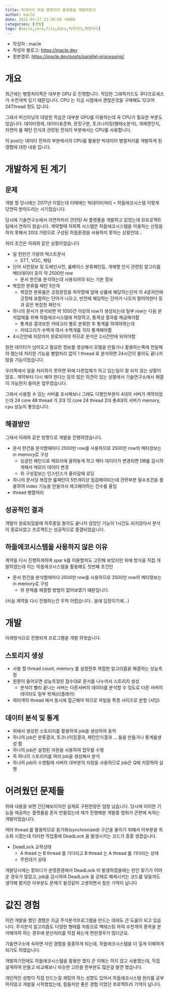 ```yaml
---
title: 빅데이터 파일 병렬처리 플랫폼을 개발하면서
author: macle
date: 2021-03-27 21:30:00 +0800
categories: [개발]
tags: [macle,java,file,data,빅데이터,병렬처리]
---
```

- 작성자 : macle
- 작성자 블로그: https://macle.dev
- 원본경로: https://macle.dev/posts/parallel-processing/

# 개요
최근에는 병렬처리쪽은 대부분 GPU 로 진행합니다. 적당한 그래픽카드도 쿠다프로세스가 수천개씩 있기 떄문입니다. CPU 는 지금 시점에서 괜찮은것을 구매해도 12코어 24Thread 정도 입니다.

그래서 머신러닝의 대양한 학습은 대부분 GPU를 이용하는데 꼭 CPU가 필요한 부분도 있습니다. 데이터정제, 데이터표준화, 문장구분, 토크나이징(형태소분석), 개체명인식, 자연어 룰 패턴 인식과 관련된 전처리 부분에서는 CPU를 사용합니다.

이 post는 데이터 전처리 부분에서의 CPU를 활용한 빅데이터 병렬처리를 개발하게 된 경험에 대한 내용 입니다.


# 개발하게 된 계기
## 문제
개발 할 당시에는 2017년 이었는데 이때에는 빅데이터처리 = 하둡애코시스템 이렇게 당연히 받아드리는 시기였습니다.

당시에 기술연구소에서 자연어처리 관련된 AI 플랫폼을 개발하고 있었는데 SI프로젝트 팀에서 연락이 왔습니다. 계약할때 저희쪽 시스템은 하둡애코시스템을 이용하는 신청을 하지 못해서 20대 가량으로 구성된 하둡환경을 사용하지 못하는 상황인데...

처리 조건은 아래와 같은 상황이었습니다
- 일 천만건 가량의 텍스트문서
  - STT, VOC, 채팅
- 단어 사전정보 및 도메인사전, 룰베이스 분류패턴등, 개체명 인식 관련된 알고리즘 메타데이터 등이 약 2500만 row
  - 문서 한건을 분석하는데 사용되어야 되는 기본 정보
- 복잡한 분류를 패턴 5만개
  - 복잡한 분류룰은 긍정문장을 파악할때 앞에 상품에 해당하는단어 의 4글자안에 긍정에 포함하는 단어가 나오고, 반전에 해당하는 단어가 나오지 말아야한다 등과 같은 복잡한 패턴식
- 하나의 문서가 분석되면 약 1000건 이상의 row가 생성되는데 일부 row는 다음 분석업체를 위해 하둡애코시스템에 저장하고, 통계성 결과를 제공해야함
  - 통계성 결과또한 카테고리 별로 분류한 후 통계를 하여햐하는데
  - 카테고리가 수백개 여서 수백개를 각자 통계해야함
- 4시간안에 저장까지 완료되어야 하므로 분석은 2시간안에 되어야함


원천 데이터가 넘어오고 필요한 정보를 생성해서 모델을 만들거나 활용하는쪽에 전달해야 했는데 저러한 기능을 병렬처리 없이 1 thread 로 분석하면 24시간이 돌아도 끝나지 않을 기능이었습니다.


우리쪽에서 일을 처리하지 못하면 뒤에 다른업체가 하고 있는일이 잘 되지 않는 상황이었죠.. 계약부터 다시 해야 한다는 등의 많은 의견이 있는 상황에서 기술연구소에서 해결이 가능한지 들어온 업무였습니다.


그래서 사용할 수 있는 서버를 조사해보니 그래도 다행인부분이 4대의 서버가 계약되었는데 24 core 48 thread 가 2대 12 core 24 thread 2대 총4대의 서버가 memory, cpu 성능이 좋앗습니다.

## 해결방안
그래서 아래와 같은 방향으로 개발을 진행하였습니다.
- 문서 한건을 분석할때마다 2500만 row를 사용하므로 2500만 row의 메타정보는 in memory로 구성
  - 싱글턴 패턴으로 메모리에 올려놓게 하고 메타 데이터가 변경되면 DB를 감시하게해서 메모리 데이터 변경
  - 위 구성정보는 인스턴스가 올라갈때 로딩
- 하나의 문서당 복잡한 룰패턴이 5만개이상 점검해야되는데 관련부분 필수조건을 활용하여 index 기능을 만들어서 체크해야하는 건수를 줄임
- thread 병렬처리


## 성공적인 결과
개발이 완료되었을때 하루종일 돌아도 끝나지 않았던 기능이 1시간도 되지않아서 분석이 종료되었고 프로젝트는 성공적으로 종결되었습니다.

## 하둡에코시스템을 사용하지 않은 이유
계약을 다시 진행하게하여 spar k를 이용할까도 고민해 보았지만 위에 방식을 직접 개발하였는데 이는 하둡애코시스템을 활용해도 첫번째 조건인
- 문서 한건을 분석할때마다 2500만 row를 사용하므로 2500만 row의 메타정보는 in memory로 구성
  - 위 문제를 해결할 방법이 없어보였기 떄문입니다.

(사실 계약을 다시 진행하는건 무적 어렵습니다.. 을에 입장이기에...)

# 개발
아래방식으로 진행되게 프로그램을 개발 하엿습니다.
## 스토리지 생성
- 사용 할 thread count, memory 를 설정한후 복잡한 알고리즘을 해결하는 성능측정
- 원문이 들어오면 성능측정된 점수대로 문서를 나누어서 스토리지 생성
   - 분석이 빨리 끝나는 서버는 다른서버의 데이터를 분석할 수 있도로 다른 서버의 데이터도 일부 복제(리플레카)
- 여러개의 thread 에서 동시에 접근해야 하므로 파일을 특정 사이즈로 분할 (샤딩)

## 데이터 분석 및 통계
- 위에서 생성한 스토리지를 활용하여 job을 생성하여 동작
- 하나의 job은 분류결과, 토크나이징결과, 패턴인식결과 ... 들을 만들거나 통계를생성 함
- 하나의 job은 설정된 자원을 사용하여 업무를 수행
- 즉 하나의 스토리지를 여러 job을 생성해서 분석
- 하나의 job이 수행될때 서버의 대부분의 자원을 사용하므로 job은 Q에 저장하여 실행


# 어려웠던 문제들
위에 내용을 보면 간단해보이지만 실제로 구현한양은 엄청 났습니다. 당시에 이러한 기능을 제공하는 플랫폼을 혼자 만들었는데 제가 진행해본 개발중 범위가 큰편에 속하는 개발이었습니다.

여러 thread 를 활용하므로 동기화(synchronized) 구간을 줄이기 위해서 이부분을 최소화 시켰는데 이러한 작업중에 DeadLock 을 발생시키는 코드가 종종 생겼습니다.
- DeadLock 교착상태
  - A thead 는 B thread 를 기다리고 B thread 는 A thread 를 기다리는 상태
  - 무한대기 상태

개발당시에는 잘되다가 운영환경에서 DeadLock 이 발생하였을때는 원인 찾기가 어려운 경우가 많았고, job을 감시하여 DeadLock 을 강제로 해제시키는 코드를 넣을까도 생각해 봤지만 이부분도 문제가 될것같아 고생하면서 찾은 기억이 납니다

# 값진 경험
이런 개발을 했던 경험은 지금 주식분석프로그램을 만드는 데에도 큰 도움이 되고 있습니다. 주식분석 알고리즘도 다양한 형태를 자동으로 벡테스팅 하여 수천개의 종목을 분석해야하 하는 경우에 분산처리를 직접 짜는게 편한경우가 많더군요.

기술연구소에 속하면 저런 경험을 종종하게 되는데, 하둡애코시스템을 더 깊게 이해하게 되기도 하였습니다.

개발하기전에도 하둡애코시스템을 활용만 했지 큰 이해는 하지 않고 사용했는데, 직접 설계하여 만들고 비교해보니 비슷한 고민을 한부분도 많은걸 발견 했습니다.

개인적인 성향이 직접 만드는걸 재밌어 하는 성향도 있어서 하둡애코시스템 원리를 공부 하지않고 게발을 시작했었는데, 힘들지만 좋은 경험 이었던 프로젝트라 기억이 납니다.
